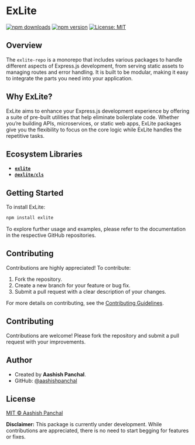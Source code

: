 # ExLite

[![npm downloads](https://img.shields.io/npm/dm/exlite.svg)](https://www.npmjs.com/package/exlite)
[![npm version](https://img.shields.io/npm/v/exlite.svg)](https://www.npmjs.com/package/exlite)
[![License: MIT](https://img.shields.io/badge/License-MIT-yellow.svg)](https://opensource.org/licenses/MIT)

## Overview

The `exlite-repo` is a monorepo that includes various packages to handle different aspects of Express.js development, from serving static assets to managing routes and error handling. It is built to be modular, making it easy to integrate the parts you need into your application.

## Why ExLite?

ExLite aims to enhance your Express.js development experience by offering a suite of pre-built utilities that help eliminate boilerplate code. Whether you’re building APIs, microservices, or static web apps, ExLite packages give you the flexibility to focus on the core logic while ExLite handles the repetitive tasks.

## Ecosystem Libraries

- **[`exlite`](https://github.com/aashishpanchal/exlite/tree/main/packages/exlite#readme)**
- **[`@exlite/cls`](https://github.com/aashishpanchal/exlite/tree/main/packages/cls#readme)**

## Getting Started

To install ExLite:

```bash
npm install exlite
```

To explore further usage and examples, please refer to the documentation in the respective GitHub repositories.

## Contributing

Contributions are highly appreciated! To contribute:

1. Fork the repository.
2. Create a new branch for your feature or bug fix.
3. Submit a pull request with a clear description of your changes.

For more details on contributing, see the [Contributing Guidelines](https://github.com/aashishpanchal/exlite/blob/main/CONTRIBUTING.md).

## Contributing

Contributions are welcome! Please fork the repository and submit a pull request with your improvements.

## Author

- Created by **Aashish Panchal**.
- GitHub: [@aashishpanchal](https://github.com/aashishpanchal)

## License

[MIT © Aashish Panchal ](LICENSE)

**Disclaimer:** This package is currently under development. While contributions are appreciated, there is no need to start begging for features or fixes.

